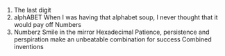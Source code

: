 1. The last digit
3. alphABET
 When I was having that alphabet soup, I never thought that it would pay off
 Numbers
6. Numberz
Smile in the mirror
Hexadecimal
 Patience, persistence and perspiration make an unbeatable combination for success
Combined inventions
